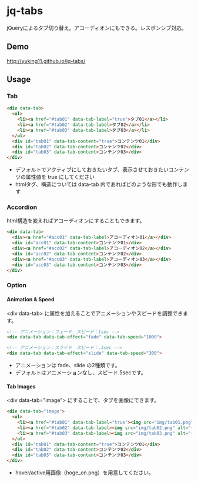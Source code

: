 # jq-tabs
jQueryによるタブ切り替え。アコーディオンにもできる。レスポンシブ対応。


## Demo

http://yuking11.github.io/jq-tabs/


## Usage

### Tab

``` html
<div data-tab>
  <ul>
    <li><a href="#tab01" data-tab-label="true">タブ01</a></li>
    <li><a href="#tab02" data-tab-label>タブ02</a></li>
    <li><a href="#tab03" data-tab-label>タブ03</a></li>
  </ul>
  <div id="tab01" data-tab-content="true">コンテンツ01</div>
  <div id="tab02" data-tab-content>コンテンツ02</div>
  <div id="tab03" data-tab-content>コンテンツ03</div>
</div>
```

- デフォルトでアクティブにしておきたいタブ、表示させておきたいコンテンツの属性値を true にしてください
- htmlタグ、構造については data-tab 内であればどのような形でも動作します

### Accordion

html構造を変えればアコーディオンにすることもできます。

``` html
<div data-tab>
  <div><a href="#acc01" data-tab-label>アコーディオン01</a></div>
  <div id="acc01" data-tab-content>コンテンツ01</div>
  <div><a href="#acc02" data-tab-label>アコーディオン02</a></div>
  <div id="acc02" data-tab-content>コンテンツ02</div>
  <div><a href="#acc03" data-tab-label>アコーディオン03</a></div>
  <div id="acc03" data-tab-content>コンテンツ03</div>
</div>
```

### Option

#### Animation & Speed

\<div data-tab> に属性を加えることでアニメーションやスピードを調整できます。

``` html
<!-- アニメーション：フェード　スピード：1sec -->
<div data-tab data-tab-effect="fade" data-tab-speed="1000">

<!-- アニメーション：スライド　スピード：.3sec -->
<div data-tab data-tab-effect="slide" data-tab-speed="300">
```

- アニメーションは fade、slide の2種類です。
- デフォルトはアニメーションなし、スピード.5secです。

#### Tab Images

\<div data-tab="image"> にすることで、タブを画像にできます。

``` html
<div data-tab="image">
  <ul>
    <li><a href="#tab01" data-tab-label="true"><img src="img/tab01.png" alt="タブ01"></a></li>
    <li><a href="#tab02" data-tab-label><img src="img/tab02.png" alt="タブ02"></a></li>
    <li><a href="#tab03" data-tab-label><img src="img/tab03.png" alt="タブ03"></a></li>
  </ul>
  <div id="tab01" data-tab-content="true">コンテンツ01</div>
  <div id="tab02" data-tab-content>コンテンツ02</div>
  <div id="tab03" data-tab-content>コンテンツ03</div>
</div>
```

- hover/active用画像（hoge_on.png）を用意してください。
